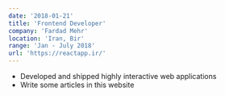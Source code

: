 ```yaml
---
date: '2018-01-21'
title: 'Frontend Developer'
company: 'Fardad Mehr'
location: 'Iran, Bir'
range: 'Jan - July 2018'
url: 'https://reactapp.ir/'
---
```


- Developed and shipped highly interactive web applications 
- Write some articles in this website
